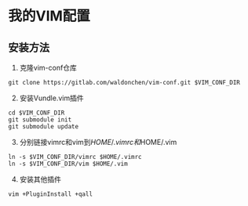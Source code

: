 我的VIM配置
=============

安装方法
--------------

1. 克隆vim-conf仓库

```shell
git clone https://gitlab.com/waldonchen/vim-conf.git $VIM_CONF_DIR
```

2. 安装Vundle.vim插件
    
```shell
cd $VIM_CONF_DIR
git submodule init
git submodule update
```

3. 分别链接vimrc和vim到$HOME/.vimrc和$HOME/.vim

```shell
ln -s $VIM_CONF_DIR/vimrc $HOME/.vimrc
ln -s $VIM_CONF_DIR/vim $HOME/.vim
```

4. 安装其他插件

```shell
vim +PluginInstall +qall
```
